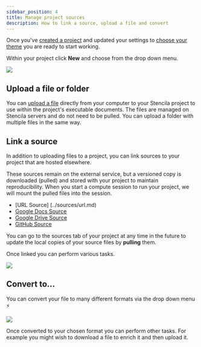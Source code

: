```yaml
---
sidebar_position: 4
title: Manage project sources
description: How to link a source, upload a file and convert
---
```


Once you've [created a project](./create-a-project.md) and updated your settings to [choose your theme](../organizations/manage-organization-settings.md) you are ready to start working.

Within your project click **New** and choose from the drop down menu.

![](https://i.imgur.com/kCYNjS5.png)

## Upload a file or folder

You can [upload a file](../sources/upload.md) directly from your computer to your Stencila project to use within the project's executable documents. The files are managed on Stencila servers and do not need to be pulled. You can upload a folder with multiple files in the same way.

## Link a source

In addition to uploading files to a project, you can link sources to your project that are hosted elsewhere.

These sources remain on the external service, but a versioned copy is downloaded (pulled) and stored with your project to maintain reproducibility. When you start a compute session to run your project, we will mount the pulled files into the session.

- [URL Source] (../sources/url.md)
- [Google Docs Source](../sources/google-docs.md)
- [Google Drive Source](../sources/google-drive.md)
- [GitHub Source](../sources/github.md)

You can go to the sources tab of your project at any time in the future to update the local copies of your source files by **pulling** them.

Once linked you can perform various tasks.

![](https://i.imgur.com/OkRhEn2.png)

## Convert to...

You can convert your file to many different formats via the drop down menu ⚡

![](https://i.imgur.com/Wgmz6D7.png)

Once converted to your chosen format you can perform other tasks. For example you might wish to download a file to enrich it and then upload it.

